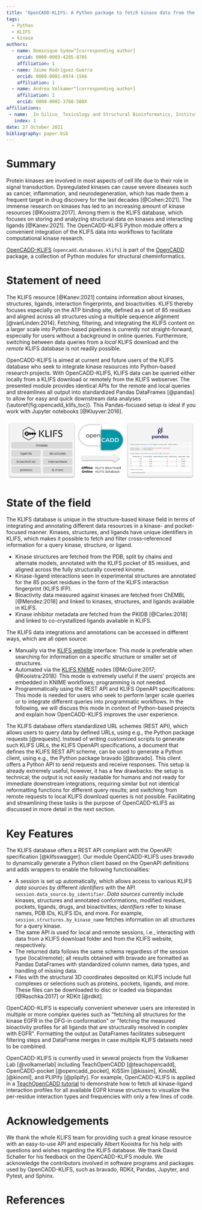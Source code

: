 ```yaml
---
title: 'OpenCADD-KLIFS: A Python package to fetch kinase data from the KLIFS database'
tags:
  - Python
  - KLIFS
  - kinase
authors:
  - name: Dominique Sydow^[corresponding author]
    orcid: 0000-0003-4205-8705
    affiliation: 1
  - name: Jaime Rodríguez-Guerra
    orcid: 0000-0001-8974-1566
    affiliation: 1
  - name: Andrea Volkamer^[corresponding author]
    affiliation: 1
    orcid: 0000-0002-3760-580X
affiliations:
 - name: _In Silico_ Toxicology and Structural Bioinformatics, Institute of Physiology, Charité – Universitätsmedizin Berlin, corporate member of Freie Universität Berlin and Humboldt-Universität zu Berlin, Augustenburger Platz 1, 13353 Berlin, Germany
   index: 1
date: 27 October 2021
bibliography: paper.bib
---
```


# Summary

Protein kinases are involved in most aspects of cell life due to their role in signal transduction. Dysregulated kinases can cause severe diseases such as cancer, inflammation, and neurodegeneration, which has made them a frequent target in drug discovery for the last decades [@Cohen:2021].
The immense research on kinases has led to an increasing amount of kinase resources [@Kooistra:2017].
Among them is the KLIFS database, which focuses on storing and analyzing structural data on kinases and interacting ligands [@Kanev:2021].
The OpenCADD-KLIFS Python module offers a convenient integration of the KLIFS data into workflows to facilitate computational kinase research.

[OpenCADD-KLIFS](https://opencadd.readthedocs.io/en/latest/databases_klifs.html) (``opencadd.databases.klifs``) is part of the [OpenCADD](https://opencadd.readthedocs.io/) package, a collection of Python modules for structural cheminformatics.

# Statement of need

The KLIFS resource [@Kanev:2021] contains information about kinases, structures, ligands, interaction fingerprints, and bioactivities. 
KLIFS thereby focuses especially on the ATP binding site, defined as a set of 85 residues and aligned across all structures using a multiple sequence alignment [@vanLinden:2014].
Fetching, filtering, and integrating the KLIFS content on a larger scale into Python-based pipelines is currently not straight-forward, especially for users without a background in online queries. Furthermore, switching between data queries from a _local_ KLIFS download and the _remote_ KLIFS database is not readily possible.

OpenCADD-KLIFS is aimed at current and future users of the KLIFS database who seek to 
integrate kinase resources into Python-based research projects.
With OpenCADD-KLIFS, KLIFS data can be queried either locally from a KLIFS download or remotely from the KLIFS webserver. 
The presented module provides identical APIs for the remote and local queries and streamlines all output into 
standardized Pandas DataFrames [@pandas] to allow for easy and quick downstream data analyses (\autoref{fig:opencadd_klifs_toc}). This Pandas-focused setup is ideal if you work with Jupyter notebooks [@Kluyver:2016]. 

![OpenCADD-KLIFS fetches KLIFS data [@Kanev:2021] offline from a local KLIFS download or online from the KLIFS database and formats the output as user-friendly Pandas DataFrames [@pandas].\label{fig:opencadd_klifs_toc}](opencadd_klifs_toc.png)

# State of the field

The KLIFS database is unique in the structure-based kinase field in terms of integrating and annotating different data resources in a kinase- and pocket-focused manner. Kinases, structures, and ligands have unique identifiers in KLIFS, which makes it possible to fetch and filter cross-referenced information for a query kinase, structure, or ligand.

- Kinase structures are fetched from the PDB, split by chains and alternate models, annotated with the KLIFS pocket of 85 residues, and aligned across the fully structurally covered kinome.
- Kinase-ligand interactions seen in experimental structures are annotated for the 85 pocket residues in the form of the KLIFS interaction fingerprint (KLIFS IFP).
- Bioactivity data measured against kinases are fetched from ChEMBL [@Mendez:2018] and linked to kinases, structures, and ligands available in KLIFS.
- Kinase inhibitor metadata are fetched from the PKIDB [@Carles:2018] and linked to co-crystallized ligands available in KLIFS.

The KLIFS data integrations and annotations can be accessed in different ways, which are all open source:

- Manually via the [KLIFS website](https://klifs.net/) interface: This mode is preferable when searching for information on a specific structure or smaller set of structures.
- Automated via the [KLIFS KNIME](https://github.com/3D-e-Chem/knime-klifs) nodes [@McGuire:2017; @Kooistra:2018]: This mode is extremely useful if the users' projects are embedded in KNIME workflows; programming is not needed.
- Programmatically using the REST API and KLIFS OpenAPI specifications: This mode is needed for users who seek to perform larger scale queries or to integrate different queries into programmatic workflows. In the following, we will discuss this mode in context of Python-based projects and explain how OpenCADD-KLIFS improves the user experience.

The KLIFS database offers standardized URL schemes (REST API), which allows users to query data by defined URLs, using e.g., the Python package requests [@requests]. Instead of writing customized scripts to generate such KLIFS URLs, the KLIFS OpenAPI specifications, a document that defines the KLIFS REST API scheme, can be used to generate a Python client, using e.g., the Python package bravado [@bravado]. This client offers a Python API to send requests and receive responses.
This setup is already extremely useful, however, it has a few drawbacks: the setup is technical; the output is not easily readable for humans and not ready for immediate downstream integrations, requiring similar but not identical reformatting functions for different query results; and switching from remote requests to local KLIFS download queries is not possible. Facilitating and streamlining these tasks is the purpose of OpenCADD-KLIFS as discussed in more detail in the next section.

# Key Features

The KLIFS database offers a REST API compliant with the OpenAPI specification [@klifsswagger]. Our module OpenCADD-KLIFS uses bravado to dynamically generate a Python client based on the OpenAPI definitions and adds wrappers to enable the following functionalities:

- A session is set up automatically, which allows access to various KLIFS *data sources* by different *identifiers* with the API ``session.data_source.by_identifier``. *Data sources* currently include kinases, structures and annotated conformations, modified residues, pockets, ligands, drugs, and bioactivities; *identifiers* refer to kinase names, PDB IDs, KLIFS IDs, and more. For example, ``session.structures.by_kinase_name`` fetches information on all structures for a query kinase.
- The same API is used for local and remote sessions, i.e., interacting with data from a KLIFS download folder and from the KLIFS website, respectively.
- The returned data follows the same schema regardless of the session type (local/remote); all results obtained with bravado are formatted as Pandas DataFrames with standardized column names, data types, and handling of missing data.
- Files with the structural 3D coordinates deposited on KLIFS include full complexes or selections such as proteins, pockets, ligands, and more. These files can be downloaded to disc or loaded via biopandas [@Raschka:2017] or RDKit [@rdkit].

OpenCADD-KLIFS is especially convenient whenever users are interested in multiple or more complex queries such as "fetching all structures for the kinase EGFR in the DFG-in conformation" or "fetching the measured bioactivity profiles for all ligands that are structurally resolved in complex with EGFR". Formatting the output as DataFrames facilitates subsequent filtering steps and DataFrame merges in case multiple KLIFS datasets need to be combined.

OpenCADD-KLIFS is currently used in several projects from the Volkamer Lab [@volkamerlab] including TeachOpenCADD [@teachopencadd], OpenCADD-pocket [@opencadd_pocket], KiSSim [@kissim], KinoML [@kinoml], and PLIPify [@plipify].
For example, OpenCADD-KLIFS is applied in a [TeachOpenCADD tutorial](https://projects.volkamerlab.org/teachopencadd/talktorials/T012_query_klifs.html) to demonstrate how to fetch all kinase-ligand interaction profiles for all available EGFR kinase structures to visualize the per-residue interaction types and frequencies with only a few lines of code.

# Acknowledgements

We thank the whole KLIFS team for providing such a great kinase resource with an easy-to-use API and especially Albert Kooistra for his help with questions and wishes regarding the KLIFS database. 
We thank David Schaller for his feedback on the OpenCADD-KLIFS module.
We acknowledge the contributors involved in software programs and packages used by OpenCADD-KLIFS, such as bravado, RDKit, Pandas, Jupyter, and Pytest, and Sphinx. 

# References
